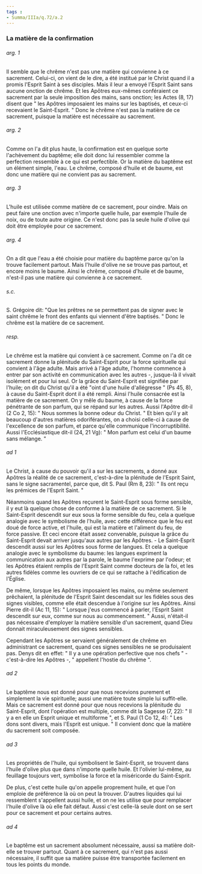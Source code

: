 ```yaml
---
tags : 
- Summa/IIIa/q.72/a.2
---
```


### La matière de la confirmation

###### arg. 1
Il semble que le chrême n'est pas une matière qui convienne à ce sacrement. Celui-ci, on vient de le dire, a été institué par le Christ quand il a promis l'Esprit Saint à ses disciples. Mais il leur a envoyé l'Esprit Saint sans aucune onction de chrême. Et les Apôtres eux-mêmes conféraient ce sacrement par la seule imposition des mains, sans onction; les Actes (8, 17) disent que " les Apôtres imposaient les mains sur les baptisés, et ceux-ci recevaient le Saint-Esprit. " Donc le chrême n'est pas la matière de ce sacrement, puisque la matière est nécessaire au sacrement. 

###### arg. 2
Comme on l'a dit plus haute, la confirmation est en quelque sorte l'achèvement du baptême; elle doit donc lui ressembler comme la perfection ressemble à ce qui est perfectible. Or la matière du baptême est un élément simple, l'eau. Le chrême, composé d'huile et de baume, est donc une matière qui ne convient pas au sacrement. 

###### arg. 3
L'huile est utilisée comme matière de ce sacrement, pour oindre. Mais on peut faire une onction avec n'importe quelle huile, par exemple l'huile de noix, ou de toute autre origine. Ce n'est donc pas la seule huile d'olive qui doit être employée pour ce sacrement. 

###### arg. 4
On a dit que l'eau a été choisie pour matière du baptême parce qu'on la trouve facilement partout. Mais l'huile d'olive ne se trouve pas partout, et encore moins le baume. Ainsi le chrême, composé d'huile et de baume, n'est-il pas une matière qui convienne à ce sacrement. 

###### s.c.
S. Grégoire dit: "Que les prêtres ne se permettent pas de signer avec le saint chrême le front des enfants qui viennent d'être baptisés. " Donc le chrême est la matière de ce sacrement. 

###### resp.
Le chrême est la matière qui convient à ce sacrement. Comme on l'a dit ce sacrement donne la plénitude du Saint-Esprit pour la force spirituelle qui convient à l'âge adulte. Mais arrivé à l'âge adulte, l'homme commence à entrer par son activité en communication avec les autres -, jusque-là il vivait isolément et pour lui seul. Or la grâce du Saint-Esprit est signifiée par l'huile; on dit du Christ qu'il a été "oint d'une huile d'allégresse " (Ps 45, 8), à cause du Saint-Esprit dont il a été rempli. Ainsi l'huile consacrée est la matière de ce sacrement. On y mêle du baume, à cause de la force pénétrante de son parfum, qui se répand sur les autres. Aussi l'Apôtre dit-il (2 Co 2, 15): " Nous sommes la bonne odeur du Christ. " Et bien qu'il y ait beaucoup d'autres matières odoriférantes, on a choisi celle-ci à cause de l'excellence de son parfum, et parce qu'elle communique l'incorruptibilité. Aussi l'Ecclésiastique dit-il (24, 21 Vg): " Mon parfum est celui d'un baume sans mélange. " 

###### ad 1
Le Christ, à cause du pouvoir qu'il a sur les sacrements, a donné aux Apôtres la réalité de ce sacrement, c'est-à-dire la plénitude de l'Esprit Saint, sans le signe sacramentel, parce que, dit S. Paul (Rm 8, 23): " Ils ont reçu les prémices de l'Esprit Saint. " 

Néanmoins quand les Apôtres reçurent le Saint-Esprit sous forme sensible, il y eut là quelque chose de conforme à la matière de ce sacrement. Si le Saint-Esprit descendit sur eux sous la forme sensible du feu, cela a quelque analogie avec le symbolisme de l'huile, avec cette différence que le feu est doué de force active, et l'huile, qui est la matière et l'aliment du feu, de force passive. Et ceci encore était assez convenable, puisque la grâce du Saint-Esprit devait arriver jusqu'aux autres par les Apôtres. - Le Saint-Esprit descendit aussi sur les Apôtres sous forme de langues. Et cela a quelque analogie avec le symbolisme du baume: les langues expriment la communication aux autres par la parole, le baume l'exprime par l'odeur; et les Apôtres étaient remplis de l'Esprit Saint comme docteurs de la foi, et les autres fidèles comme les ouvriers de ce qui se rattache à l'édification de l'Église. 

De même, lorsque les Apôtres imposaient les mains, ou même seulement prêchaient, la plénitude de l'Esprit Saint descendait sur les fidèles sous des signes visibles, comme elle était descendue à l'origine sur les Apôtres. Ainsi Pierre dit-il (Ac 11, 15): " Lorsque j'eus commencé à parler, l'Esprit Saint descendit sur eux, comme sur nous au commencement. " Aussi, n'était-il pas nécessaire d'employer la matière sensible d'un sacrement, quand Dieu donnait miraculeusement des signes sensibles. 

Cependant les Apôtres se servaient généralement de chrême en administrant ce sacrement, quand ces signes sensibles ne se produisaient pas. Denys dit en effet: " Il y a une opération perfective que nos chefs " - c'est-à-dire les Apôtres -, " appellent l'hostie du chrême ". 

###### ad 2
Le baptême nous est donné pour que nous recevions purement et simplement la vie spirituelle; aussi une matière toute simple lui suffit-elle. Mais ce sacrement est donné pour que nous recevions la plénitude du Saint-Esprit, dont l'opération est multiple, comme dit la Sagesse (7, 22): " Il y a en elle un Esprit unique et multiforme ", et S. Paul (1 Co 12, 4): " Les dons sont divers, mais l'Esprit est unique. " Il convient donc que la matière du sacrement soit composée. 

###### ad 3
Les propriétés de l'huile, qui symbolisent le Saint-Esprit, se trouvent dans l'huile d'olive plus que dans n'importe quelle huile. Et l'olivier lui-même, au feuillage toujours vert, symbolise la force et la miséricorde du Saint-Esprit. 

De plus, c'est cette huile qu'on appelle proprement huile, et que l'on emploie de préférence là où on peut la trouver. D'autres liquides qui lui ressemblent s'appellent aussi huile, et on ne les utilise que pour remplacer l'huile d'olive là où elle fait défaut. Aussi c'est celle-là seule dont on se sert pour ce sacrement et pour certains autres. 

###### ad 4
Le baptême est un sacrement absolument nécessaire, aussi sa matière doit-elle se trouver partout. Quant à ce sacrement, qui n'est pas aussi nécessaire, il suffit que sa matière puisse être transportée facilement en tous les points du monde. 

